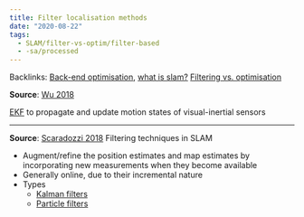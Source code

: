 ```yaml
---
title: Filter localisation methods
date: "2020-08-22"
tags:
  - SLAM/filter-vs-optim/filter-based
  - -sa/processed
---
```


Backlinks: [Back-end optimisation](back-end-optimisation.md), [what is slam?](SLAM/what-is-slam.md) [Filtering vs. optimisation](filter-based-vs-optimisation-based-slam.md)

**Source**: [Wu 2018](bibliography/wu-2018.md)

[EKF](SLAM/extended-kalman-filter.md) to propagate and update motion states of visual-inertial sensors

***

**Source**: [Scaradozzi 2018](studienarbeit/scaradozzi-2018.md)
Filtering techniques in SLAM

*   Augment/refine the position estimates and map estimates by incorporating new measurements when they become available
*   Generally online, due to their incremental nature
*   Types
    *   [Kalman filters](studienarbeit/general-kalman-filter.md)
    *   [Particle filters](studienarbeit/particle-filters.md)

